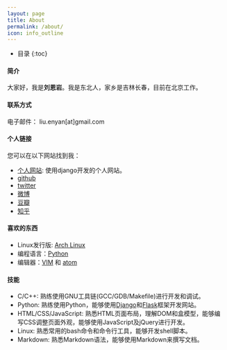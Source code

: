 ```yaml
---
layout: page
title: About
permalink: /about/
icon: info_outline
---
```


* 目录
{:toc}

#### 简介

大家好，我是**刘恩岩**。我是东北人，家乡是吉林长春，目前在北京工作。

#### 联系方式

电子邮件： liu.enyan[at]gmail.com

#### 个人链接

您可以在以下网站找到我：

- [个人网站](https://enyan.me/): 使用django开发的个人网站。
- [github](https://github.com/liuenyan)
- [twitter](https://twitter.com/liuenyan)
- [微博](http://weibo.com/liuenyan2006)
- [豆瓣](https://www.douban.com/people/liuenyan/)
- [知乎](https://www.zhihu.com/people/liu-en-yan)

#### 喜欢的东西

- Linux发行版: [Arch Linux](https://www.archlinux.org)
- 编程语言：[Python](https://www.python.org)
- 编辑器：[VIM](http://www.vim.org) 和 [atom](https://atom.io)

#### 技能

- C/C++: 熟练使用GNU工具链(GCC/GDB/Makefile)进行开发和调试。
- Python: 熟练使用Python，能够使用[Django](http://www.djangoproject.com)和[Flask](http://flask.pocoo.org)框架开发网站。
- HTML/CSS/JavaScript: 熟悉HTML页面布局，理解DOM和盒模型，能够编写CSS调整页面外观，能够使用JavaScript及jQuery进行开发。
- Linux: 熟悉常用的bash命令和命令行工具，能够开发shell脚本。
- Markdown: 熟悉Markdown语法，能够使用Markdown来撰写文档。
